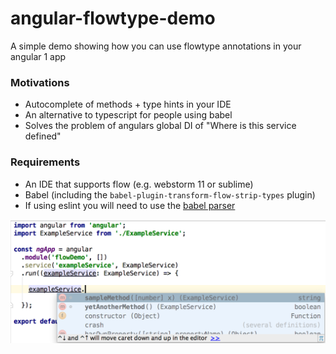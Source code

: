 # angular-flowtype-demo
A simple demo showing how you can use flowtype annotations in your angular 1 app

### Motivations
* Autocomplete of methods + type hints in your IDE
* An alternative to typescript for people using babel
* Solves the problem of angulars global DI of "Where is this service defined"

### Requirements
* An IDE that supports flow (e.g. webstorm 11 or sublime)
* Babel (including the `babel-plugin-transform-flow-strip-types` plugin)
* If using eslint you will need to use the [babel parser](https://github.com/babel/babel-eslint)

![Demo](demo.png)
